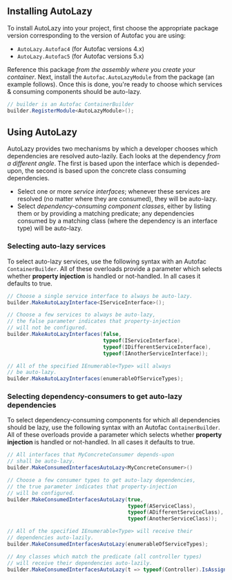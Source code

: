 ## Installing AutoLazy
To install AutoLazy into your project, first choose the appropriate package version corresponding to the version of Autofac you are using:

* `AutoLazy.Autofac4` (for Autofac versions 4.x)
* `AutoLazy.Autofac5` (for Autofac versions 5.x)

Reference this package *from the assembly where you create your container*.  Next, install the `Autofac.AutoLazyModule` from the package (an example follows).  Once this is done, you're ready to choose which services & consuming components should be auto-lazy.

```csharp
// builder is an Autofac ContainerBuilder
builder.RegisterModule<AutoLazyModule>();
```

## Using AutoLazy
AutoLazy provides two mechanisms by which a developer chooses which dependencies are resolved auto-lazily.  Each looks at the dependency *from a different angle*.  The first is based upon the interface which is depended-upon, the second is based upon the concrete class consuming dependencies.

* Select one or more *service interfaces*; whenever these services are resolved (no matter where they are consumed), they will be auto-lazy.
* Select *dependency-consuming component classes*, either by listing them or by providing a matching predicate; any dependencies consumed by a matching class (where the dependency is an interface type) will be auto-lazy.

### Selecting auto-lazy services
To select auto-lazy services, use the following syntax with an Autofac `ContainerBuilder`.  All of these overloads provide a parameter which selects whether **property injection** is handled or not-handled.  In all cases it defaults to true.

```csharp
// Choose a single service interface to always be auto-lazy.
builder.MakeAutoLazyInterface<IServiceInterface>();

// Choose a few services to always be auto-lazy,
// the false parameter indicates that property-injection
// will not be configured.
builder.MakeAutoLazyInterfaces(false,
                               typeof(IServiceInterface),
                               typeof(IDifferentServiceInterface),
                               typeof(IAnotherServiceInterface));

// All of the specified IEnumerable<Type> will always
// be auto-lazy.
builder.MakeAutoLazyInterfaces(enumerableOfServiceTypes);
```

### Selecting dependency-consumers to get auto-lazy dependencies
To select dependency-consuming components for which all dependencies should be lazy, use the following syntax with an Autofac `ContainerBuilder`.  All of these overloads provide a parameter which selects whether **property injection** is handled or not-handled.  In all cases it defaults to true.

```csharp
// All interfaces that MyConcreteConsumer depends-upon
// shall be auto-lazy.
builder.MakeConsumedInterfacesAutoLazy<MyConcreteConsumer>()

// Choose a few consumer types to get auto-lazy dependencies,
// the true parameter indicates that property-injection
// will be configured.
builder.MakeConsumedInterfacesAutoLazy(true,
                                       typeof(AServiceClass),
                                       typeof(ADifferentServiceClass),
                                       typeof(AnotherServiceClass));

// All of the specified IEnumerable<Type> will receive their
// dependencies auto-lazily.
builder.MakeConsumedInterfacesAutoLazy(enumerableOfServiceTypes);

// Any classes which match the predicate (all controller types)
// will receive their dependencies auto-lazily.
builder.MakeConsumedInterfacesAutoLazy(t => typeof(Controller).IsAssignableFrom(t));
```
